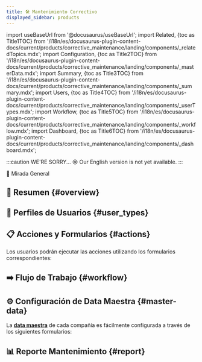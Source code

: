 ```yaml
---
title: 🛠 Mantenimiento Correctivo
displayed_sidebar: products
---
```


import useBaseUrl from '@docusaurus/useBaseUrl'; 
import Related, {toc as Title1TOC} from '/i18n/es/docusaurus-plugin-content-docs/current/products/corrective_maintenance/landing/components/_relatedTopics.mdx'; 
import Configuration, {toc as Title2TOC} from '/i18n/es/docusaurus-plugin-content-docs/current/products/corrective_maintenance/landing/components/_masterData.mdx'; 
import Summary, {toc as Title3TOC} from '/i18n/es/docusaurus-plugin-content-docs/current/products/corrective_maintenance/landing/components/_summary.mdx'; 
import Users, {toc as Title4TOC} from '/i18n/es/docusaurus-plugin-content-docs/current/products/corrective_maintenance/landing/components/_userTypes.mdx'; 
import Workflow, {toc as Title5TOC} from '/i18n/es/docusaurus-plugin-content-docs/current/products/corrective_maintenance/landing/components/_workflow.mdx'; 
import Dashboard, {toc as Title6TOC} from '/i18n/es/docusaurus-plugin-content-docs/current/products/corrective_maintenance/landing/components/_dashboard.mdx'; 

:::caution WE'RE SORRY... 😢
Our English version is not yet available.
:::

<span className="hero__subtitle">👀 Mirada General</span>

## 📌 Resumen {#overview}

<Summary/>

## 👥 Perfiles de Usuarios {#user_types}

<Users/>

## 📋 Acciones y Formularios {#actions}
Los usuarios podrán ejecutar las acciones utilizando los formularios correspondientes:

<Related/>

## ➡️ Flujo de Trabajo {#workflow}

<Workflow/>

## ⚙️ Configuración de Data Maestra {#master-data}

La [**data maestra**](/docs/products/corrective_maintenance/master_data/overview) de cada compañía es fácilmente configurada a través de los siguientes formularios:

<Configuration/>


## 📊 Reporte Mantenimiento {#report}

<Dashboard/>

